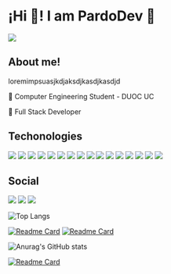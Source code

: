 # ¡Hi 👋! I am PardoDev 👾

![](https://komarev.com/ghpvc/?username=Pardo-Dev&color=blueviolet&style=for-the-badge)

## About me!
loremimpsuasjkdjaksdjkasdjkasdjd


🔵 Computer Engineering Student - DUOC UC

🔵 Full Stack Developer

## Techonologies

![](https://img.shields.io/badge/Python-3776AB?style=for-the-badge&logo=python&logoColor=white)
![](https://img.shields.io/badge/HTML5-E34F26?style=for-the-badge&logo=html5&logoColor=white)
![](https://img.shields.io/badge/CSS3-1572B6?style=for-the-badge&logo=css3&logoColor=white)
![](https://img.shields.io/badge/JavaScript-F7DF1E?style=for-the-badge&logo=javascript&logoColor=black)
![](https://img.shields.io/badge/Node.js-43853D?style=for-the-badge&logo=node.js&logoColor=white)
![](https://img.shields.io/badge/TypeScript-007ACC?style=for-the-badge&logo=typescript&logoColor=white)
![](https://img.shields.io/badge/PHP-777BB4?style=for-the-badge&logo=php&logoColor=white)
![](https://img.shields.io/badge/Express.js-404D59?style=for-the-badge)
![](https://img.shields.io/badge/React-20232A?style=for-the-badge&logo=react&logoColor=61DAFB)
![](https://img.shields.io/badge/Vue.js-35495E?style=for-the-badge&logo=vue.js&logoColor=4FC08D)
![](https://img.shields.io/badge/Angular-DD0031?style=for-the-badge&logo=angular&logoColor=white)
![](https://img.shields.io/badge/Bootstrap-563D7C?style=for-the-badge&logo=bootstrap&logoColor=white)
![](https://img.shields.io/badge/jQuery-0769AD?style=for-the-badge&logo=jquery&logoColor=white)
![](https://img.shields.io/badge/Django-092E20?style=for-the-badge&logo=django&logoColor=white)
![](https://img.shields.io/badge/MySQL-00000F?style=for-the-badge&logo=mysql&logoColor=white)
![](https://img.shields.io/badge/PostgreSQL-316192?style=for-the-badge&logo=postgresql&logoColor=white)

## Social
![](https://img.shields.io/badge/LinkedIn-0077B5?style=for-the-badge&logo=linkedin&logoColor=white)
![](https://img.shields.io/badge/Instagram-E4405F?style=for-the-badge&logo=instagram&logoColor=white)
![](https://img.shields.io/badge/Gmail-D14836?style=for-the-badge&logo=gmail&logoColor=white)
![]()





![Top Langs](https://github-readme-stats.vercel.app/api/top-langs/?username=Pardo-Dev&theme=chartreuse-dark)

[![Readme Card](https://github-readme-stats.vercel.app/api/pin/?username=Pardo-Dev&repo=RayoMkween-Taller_Mecanico&theme=chartreuse-dark)](https://github.com/Pardo-Dev/RayoMkween-Taller_Mecanico)
[![Readme Card](https://github-readme-stats.vercel.app/api/pin/?username=Pardo-Dev&repo=Comandos-Git&theme=chartreuse-dark)](https://github.com/Pardo-Dev/Comandos-Git)

![Anurag's GitHub stats](https://github-readme-stats.vercel.app/api?username=Pardo-Dev&show_icons=true&theme=chartreuse-dark) 


[![Readme Card](https://github-readme-stats.vercel.app/api/pin/?username=Pardo-Dev&repo=RegistrApp&theme=chartreuse-dark)](https://github.com/Pardo-Dev/RegistrApp)

